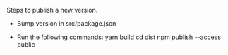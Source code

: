 Steps to publish a new version.

- Bump version in src/package.json

- Run the following commands:
  yarn build
  cd dist
  npm publish --access public
